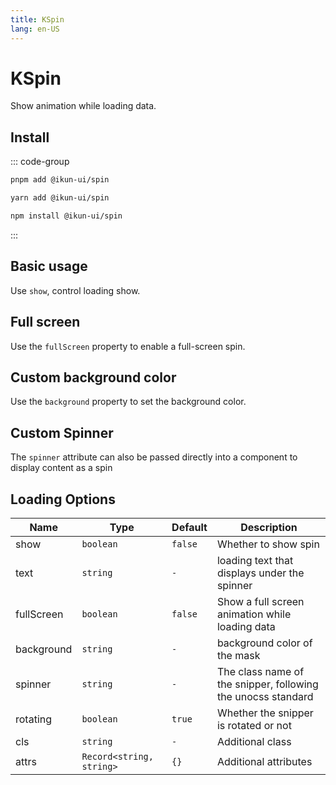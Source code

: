 ```yaml
---
title: KSpin
lang: en-US
---
```


# KSpin

Show animation while loading data.

## Install

::: code-group

```bash [pnpm]
pnpm add @ikun-ui/spin
```

```bash [yarn]
yarn add @ikun-ui/spin
```

```bash [npm]
npm install @ikun-ui/spin
```

:::

## Basic usage

Use `show`, control loading show.

<demo src="spin/basic.svelte"  github='Spin'></demo>

## Full screen

Use the `fullScreen` property to enable a full-screen spin.

<demo src="spin/full.svelte"  github='Spin'></demo>

## Custom background color

Use the `background` property to set the background color.

<demo src="spin/bg-color.svelte"  github='Spin'></demo>

## Custom Spinner

The `spinner` attribute can also be passed directly into a component to display content as a spin

<demo src="spin/custom.svelte"  github='Spin'></demo>

## Loading Options

| Name       | Type                     | Default | Description                                                  |
| ---------- | ------------------------ | ------- | ------------------------------------------------------------ |
| show       | `boolean`                | `false` | Whether to show spin                                         |
| text       | `string`                 | `-`     | loading text that displays under the spinner                 |
| fullScreen | `boolean`                | `false` | Show a full screen animation while loading data              |
| background | `string`                 | `-`     | background color of the mask                                 |
| spinner    | `string`                 | `-`     | The class name of the snipper, following the unocss standard |
| rotating   | `boolean`                | `true`  | Whether the snipper is rotated or not                        |
| cls        | `string`                 | `-`     | Additional class                                             |
| attrs      | `Record<string, string>` | `{}`    | Additional attributes                                        |
